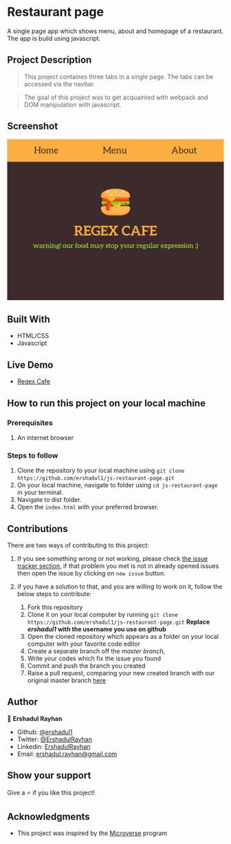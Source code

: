 # Restaurant page
A single page app which shows menu, about and homepage of a restaurant. The app is build using javascript.

## Project Description
> This project containes three tabs in a single page. The tabs can be accessed via the navbar.

> The goal of this project was to get acquainted with webpack and DOM manipulation with javascript.

## Screenshot

![](./src/assets/screenshot.png)

## Built With

- HTML/CSS
- Javascript

## Live Demo

- [Regex Cafe](https://rawcdn.githack.com/ershadul1/js-restaurant-page/cb7f828083aa68300fd43bed49bce578cc87d162/dist/index.html)

## How to run this project on your local machine

### Prerequisites
1. An internet browser

   
### Steps to follow
1. Clone the repository to your local machine using `git clone https://github.com/ershadul1/js-restaurant-page.git`
1. On your local machine, navigate to folder using `cd js-restaurant-page` in your terminal.
1. Navigate to dist folder.
1. Open the `index.html` with your preferred browser.


## Contributions

  There are two ways of contributing to this project:

1.  If you see something wrong or not working, please check [the issue tracker section](https://github.com/ershadul1/js-restaurant-page/issues), if that problem you met is not in already opened issues then open the issue by clicking on `new issue` button.

2.  If you have a solution to that, and you are willing to work on it, follow the below steps to contribute:
    1.  Fork this repository
    1.  Clone it on your local computer by running `git clone https://github.com/ershadul1/js-restaurant-page.git` __Replace *ershadul1* with the username you use on github__
    1.  Open the cloned repository which appears as a folder on your local computer with your favorite code editor
    1.  Create a separate branch off the *master branch*,
    1.  Write your codes which fix the issue you found
    1.  Commit and push the branch you created
    1.  Raise a pull request, comparing your new created branch with our original master branch [here](https://github.com/ershadul1/js-restaurant-page)

## Author 

👤 **Ershadul Rayhan**

- Github: [@ershadul1](https://github.com/ershadul1)
- Twitter: [@ErshadulRayhan](https://twitter.com/ErshadulRayhan)
- Linkedin: [ErshadulRayhan](https://www.linkedin.com/in/ershadulrayhan/)
- Email:  ershadul.rayhan@gmail.com


## Show your support

Give a ⭐️ if you like this project!

## Acknowledgments
- This project was inspired by the [Microverse](https:www.microverse.org) program